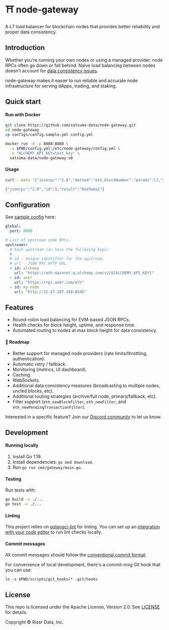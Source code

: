 # ⛩ node-gateway

A L7 load balancer for blockchain nodes that provides better reliability and
proper data consistency.

## Introduction

Whether you're running your own nodes or using a managed provider, node RPCs
often go down or fall behind. Naive load balancing between nodes doesn't
account for [data consistency issues](https://alchemy.com/blog/data-accuracy).

node-gateway makes it easier to run reliable and accurate node infrastructure
for serving dApps, trading, and staking.

## Quick start

#### Run with Docker

```sh
git clone https://github.com/satsuma-data/node-gateway.git
cd node-gateway
cp configs/config.sample.yml config.yml

docker run -d -p 8080:8080 \
  -v $PWD/config.yml:/etc/node-gateway/config.yml \
  -e "ALCHEMY_API_KEY=test_key" \
  satsuma-data/node-gateway:v0
```

#### Usage

```sh
curl --data '{"jsonrpc":"2.0","method":"eth_blockNumber","params":[],"id":1}' http://localhost:8080

{"jsonrpc":"2.0","id":1,"result":"0xe9a0a1"}
```

## Configuration

See [sample config](/configs/config.sample.yml) here:

```yaml
global:
  port: 8080

# List of upstream node RPCs.
upstreams:
  # Each upstream can have the following keys:
  #
  # id - Unique identifier for the upstream.
  # url - JSON RPC HTTP URL.
  - id: alchemy
    url: "https://eth-mainnet.g.alchemy.com/v2/${ALCHEMY_API_KEY}"
  - id: ankr
    url: "https://rpc.ankr.com/eth"
  - id: my-node
    url: "http://12.57.207.168:8545"
```

## Features

- Round-robin load balancing for EVM-based JSON RPCs.
- Health checks for block height, uptime, and response time.
- Automated routing to nodes at max block height for data consistency.

#### 🔮 Roadmap

- Better support for managed node providers (rate limits/throttling, authentication).
- Automatic retry / fallback.
- Monitoring (metrics, UI dashboard).
- Caching.
- WebSockets.
- Additional data consistency measures (broadcasting to multiple nodes, uncled blocks, etc).
- Additional routing strategies (archive/full node, primary/fallback, etc).
- Filter support (`eth_newBlockFilter`, `eth_newFilter`, and `eth_newPendingTransactionFilter`).

Interested in a specific feature? Join our [Discord community]() to let us know.

## Development

#### Running locally

1. Install Go 1.19.
2. Install dependencies: `go mod download`.
3. Run `go run cmd/gateway/main.go`.

#### Testing

Run tests with:

```sh
go build -v ./...
go test -v ./...
```

#### Linting

This project relies on [golangci-lint](https://github.com/golangci/golangci-lint) for linting. You can set up an [integration with your code editor](https://golangci-lint.run/usage/integrations/) to run lint checks locally.

#### Commit messages

All commit messages should follow the [conventional commit format](https://conventionalcommits.org).

For convenience of local development, there's a commit-msg Git hook that you can use:

```
ln -s $PWD/scripts/git_hooks/* .git/hooks
```

## License

This repo is licensed under the Apache License, Version 2.0. See [LICENSE]() for details.

Copyright © Riser Data, Inc.
